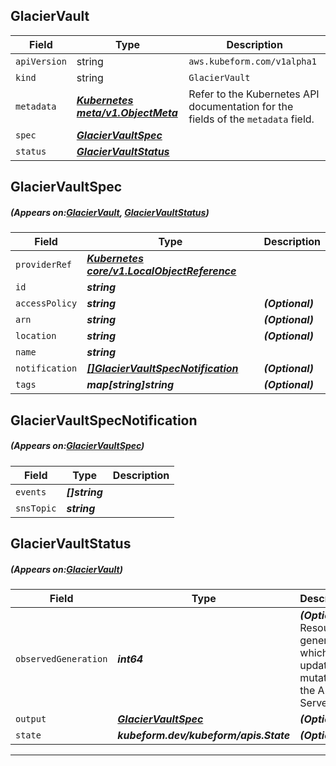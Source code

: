 ## GlacierVault
| Field | Type | Description |
| ------ | ----- | ----------- |
| `apiVersion` | string | `aws.kubeform.com/v1alpha1` |
|    `kind` | string | `GlacierVault` |
| `metadata` | ***[Kubernetes meta/v1.ObjectMeta](https://kubernetes.io/docs/reference/generated/kubernetes-api/v1.13/#objectmeta-v1-meta)***|Refer to the Kubernetes API documentation for the fields of the `metadata` field.|
| `spec` | ***[GlacierVaultSpec](#GlacierVaultSpec)***||
| `status` | ***[GlacierVaultStatus](#GlacierVaultStatus)***||
## GlacierVaultSpec
##### (Appears on:[GlacierVault](#GlacierVault), [GlacierVaultStatus](#GlacierVaultStatus))
| Field | Type | Description |
| ------ | ----- | ----------- |
| `providerRef` | ***[Kubernetes core/v1.LocalObjectReference](https://kubernetes.io/docs/reference/generated/kubernetes-api/v1.13/#localobjectreference-v1-core)***||
| `id` | ***string***||
| `accessPolicy` | ***string***| ***(Optional)*** |
| `arn` | ***string***| ***(Optional)*** |
| `location` | ***string***| ***(Optional)*** |
| `name` | ***string***||
| `notification` | ***[[]GlacierVaultSpecNotification](#GlacierVaultSpecNotification)***| ***(Optional)*** |
| `tags` | ***map[string]string***| ***(Optional)*** |
## GlacierVaultSpecNotification
##### (Appears on:[GlacierVaultSpec](#GlacierVaultSpec))
| Field | Type | Description |
| ------ | ----- | ----------- |
| `events` | ***[]string***||
| `snsTopic` | ***string***||
## GlacierVaultStatus
##### (Appears on:[GlacierVault](#GlacierVault))
| Field | Type | Description |
| ------ | ----- | ----------- |
| `observedGeneration` | ***int64***| ***(Optional)*** Resource generation, which is updated on mutation by the API Server.|
| `output` | ***[GlacierVaultSpec](#GlacierVaultSpec)***| ***(Optional)*** |
| `state` | ***kubeform.dev/kubeform/apis.State***| ***(Optional)*** |
---
